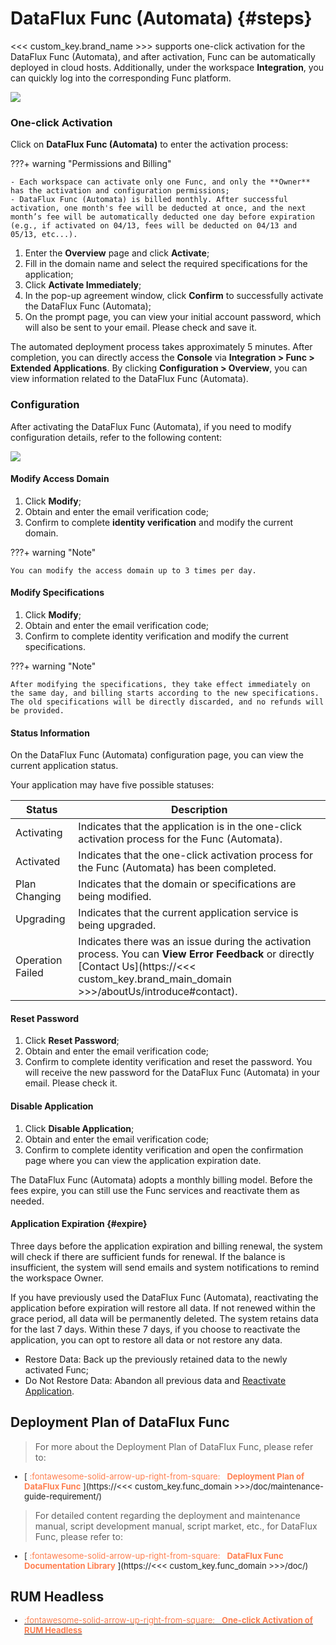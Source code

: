 # DataFlux Func (Automata) {#steps}

<<< custom_key.brand_name >>> supports one-click activation for the DataFlux Func (Automata), and after activation, Func can be automatically deployed in cloud hosts. Additionally, under the workspace **Integration**, you can quickly log into the corresponding Func platform.

![](img/automata-1.png)

### One-click Activation

Click on **DataFlux Func (Automata)** to enter the activation process:

???+ warning "Permissions and Billing"

    - Each workspace can activate only one Func, and only the **Owner** has the activation and configuration permissions;  
    - DataFlux Func (Automata) is billed monthly. After successful activation, one month's fee will be deducted at once, and the next month’s fee will be automatically deducted one day before expiration (e.g., if activated on 04/13, fees will be deducted on 04/13 and 05/13, etc...).

1. Enter the **Overview** page and click **Activate**;
2. Fill in the domain name and select the required specifications for the application;
3. Click **Activate Immediately**;
4. In the pop-up agreement window, click **Confirm** to successfully activate the DataFlux Func (Automata);
5. On the prompt page, you can view your initial account password, which will also be sent to your email. Please check and save it.

The automated deployment process takes approximately 5 minutes. After completion, you can directly access the **Console** via **Integration > Func > Extended Applications**. By clicking **Configuration > Overview**, you can view information related to the DataFlux Func (Automata).


### Configuration

After activating the DataFlux Func (Automata), if you need to modify configuration details, refer to the following content:

![](img/automata-3.png)

#### Modify Access Domain

1. Click **Modify**;
2. Obtain and enter the email verification code;
3. Confirm to complete **identity verification** and modify the current domain.

???+ warning "Note"

    You can modify the access domain up to 3 times per day.


#### Modify Specifications

1. Click **Modify**;
2. Obtain and enter the email verification code;
3. Confirm to complete identity verification and modify the current specifications.

???+ warning "Note"

    After modifying the specifications, they take effect immediately on the same day, and billing starts according to the new specifications. The old specifications will be directly discarded, and no refunds will be provided.


#### Status Information

On the DataFlux Func (Automata) configuration page, you can view the current application status.

Your application may have five possible statuses:

| Status      | Description            |
| ----------- | ------------- |
| Activating      | Indicates that the application is in the one-click activation process for the Func (Automata).             |
| Activated      | Indicates that the one-click activation process for the Func (Automata) has been completed.             |
| Plan Changing      | Indicates that the domain or specifications are being modified.              |
| Upgrading      | Indicates that the current application service is being upgraded.               |
| Operation Failed      | Indicates there was an issue during the activation process. You can **View Error Feedback** or directly [Contact Us](https://<<< custom_key.brand_main_domain >>>/aboutUs/introduce#contact).           |

#### Reset Password

1. Click **Reset Password**;
2. Obtain and enter the email verification code;
3. Confirm to complete identity verification and reset the password. You will receive the new password for the DataFlux Func (Automata) in your email. Please check it.

#### Disable Application

1. Click **Disable Application**;
2. Obtain and enter the email verification code;
3. Confirm to complete identity verification and open the confirmation page where you can view the application expiration date.

The DataFlux Func (Automata) adopts a monthly billing model. Before the fees expire, you can still use the Func services and reactivate them as needed.


#### Application Expiration {#expire}

Three days before the application expiration and billing renewal, the system will check if there are sufficient funds for renewal. If the balance is insufficient, the system will send emails and system notifications to remind the workspace Owner.

If you have previously used the DataFlux Func (Automata), reactivating the application before expiration will restore all data. If not renewed within the grace period, all data will be permanently deleted. The system retains data for the last 7 days. Within these 7 days, if you choose to reactivate the application, you can opt to restore all data or not restore any data.


- Restore Data: Back up the previously retained data to the newly activated Func;
- Do Not Restore Data: Abandon all previous data and [Reactivate Application](#steps).

## Deployment Plan of DataFlux Func

> For more about the Deployment Plan of DataFlux Func, please refer to:

<font size=2>

<div class="grid cards" markdown>

- [<font color="coral"> :fontawesome-solid-arrow-up-right-from-square: &nbsp; __Deployment Plan of DataFlux Func__ </font>](https://<<< custom_key.func_domain >>>/doc/maintenance-guide-requirement/)

</div>

</font>

> For detailed content regarding the deployment and maintenance manual, script development manual, script market, etc., for DataFlux Func, please refer to:

<font size=2>

<div class="grid cards" markdown>

- [<font color="coral"> :fontawesome-solid-arrow-up-right-from-square: &nbsp; __DataFlux Func Documentation Library__ </font>](https://<<< custom_key.func_domain >>>/doc/)


</div>

</font>

## RUM Headless

<font size=2>

<div class="grid cards" markdown>

- [<font color="coral"> :fontawesome-solid-arrow-up-right-from-square: &nbsp; __One-click Activation of RUM Headless__ </font>](./headless.md)


</div>

</font>